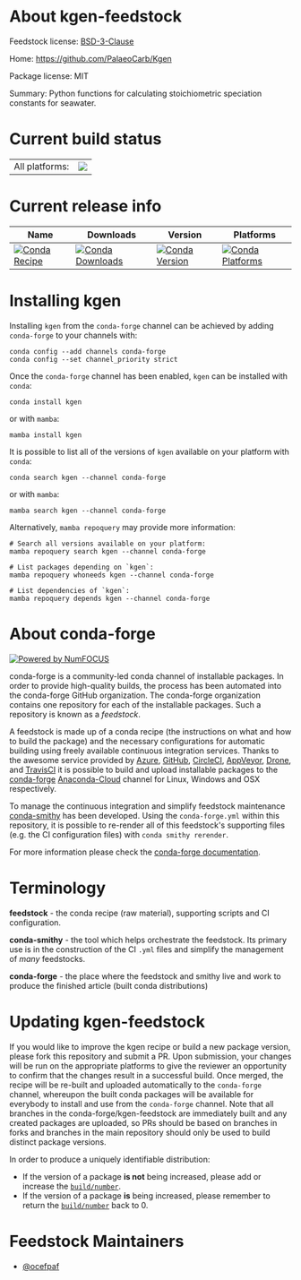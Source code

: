 About kgen-feedstock
====================

Feedstock license: [BSD-3-Clause](https://github.com/conda-forge/kgen-feedstock/blob/main/LICENSE.txt)

Home: https://github.com/PalaeoCarb/Kgen

Package license: MIT

Summary: Python functions for calculating stoichiometric speciation constants for seawater.

Current build status
====================


<table><tr><td>All platforms:</td>
    <td>
      <a href="https://dev.azure.com/conda-forge/feedstock-builds/_build/latest?definitionId=17262&branchName=main">
        <img src="https://dev.azure.com/conda-forge/feedstock-builds/_apis/build/status/kgen-feedstock?branchName=main">
      </a>
    </td>
  </tr>
</table>

Current release info
====================

| Name | Downloads | Version | Platforms |
| --- | --- | --- | --- |
| [![Conda Recipe](https://img.shields.io/badge/recipe-kgen-green.svg)](https://anaconda.org/conda-forge/kgen) | [![Conda Downloads](https://img.shields.io/conda/dn/conda-forge/kgen.svg)](https://anaconda.org/conda-forge/kgen) | [![Conda Version](https://img.shields.io/conda/vn/conda-forge/kgen.svg)](https://anaconda.org/conda-forge/kgen) | [![Conda Platforms](https://img.shields.io/conda/pn/conda-forge/kgen.svg)](https://anaconda.org/conda-forge/kgen) |

Installing kgen
===============

Installing `kgen` from the `conda-forge` channel can be achieved by adding `conda-forge` to your channels with:

```
conda config --add channels conda-forge
conda config --set channel_priority strict
```

Once the `conda-forge` channel has been enabled, `kgen` can be installed with `conda`:

```
conda install kgen
```

or with `mamba`:

```
mamba install kgen
```

It is possible to list all of the versions of `kgen` available on your platform with `conda`:

```
conda search kgen --channel conda-forge
```

or with `mamba`:

```
mamba search kgen --channel conda-forge
```

Alternatively, `mamba repoquery` may provide more information:

```
# Search all versions available on your platform:
mamba repoquery search kgen --channel conda-forge

# List packages depending on `kgen`:
mamba repoquery whoneeds kgen --channel conda-forge

# List dependencies of `kgen`:
mamba repoquery depends kgen --channel conda-forge
```


About conda-forge
=================

[![Powered by
NumFOCUS](https://img.shields.io/badge/powered%20by-NumFOCUS-orange.svg?style=flat&colorA=E1523D&colorB=007D8A)](https://numfocus.org)

conda-forge is a community-led conda channel of installable packages.
In order to provide high-quality builds, the process has been automated into the
conda-forge GitHub organization. The conda-forge organization contains one repository
for each of the installable packages. Such a repository is known as a *feedstock*.

A feedstock is made up of a conda recipe (the instructions on what and how to build
the package) and the necessary configurations for automatic building using freely
available continuous integration services. Thanks to the awesome service provided by
[Azure](https://azure.microsoft.com/en-us/services/devops/), [GitHub](https://github.com/),
[CircleCI](https://circleci.com/), [AppVeyor](https://www.appveyor.com/),
[Drone](https://cloud.drone.io/welcome), and [TravisCI](https://travis-ci.com/)
it is possible to build and upload installable packages to the
[conda-forge](https://anaconda.org/conda-forge) [Anaconda-Cloud](https://anaconda.org/)
channel for Linux, Windows and OSX respectively.

To manage the continuous integration and simplify feedstock maintenance
[conda-smithy](https://github.com/conda-forge/conda-smithy) has been developed.
Using the ``conda-forge.yml`` within this repository, it is possible to re-render all of
this feedstock's supporting files (e.g. the CI configuration files) with ``conda smithy rerender``.

For more information please check the [conda-forge documentation](https://conda-forge.org/docs/).

Terminology
===========

**feedstock** - the conda recipe (raw material), supporting scripts and CI configuration.

**conda-smithy** - the tool which helps orchestrate the feedstock.
                   Its primary use is in the construction of the CI ``.yml`` files
                   and simplify the management of *many* feedstocks.

**conda-forge** - the place where the feedstock and smithy live and work to
                  produce the finished article (built conda distributions)


Updating kgen-feedstock
=======================

If you would like to improve the kgen recipe or build a new
package version, please fork this repository and submit a PR. Upon submission,
your changes will be run on the appropriate platforms to give the reviewer an
opportunity to confirm that the changes result in a successful build. Once
merged, the recipe will be re-built and uploaded automatically to the
`conda-forge` channel, whereupon the built conda packages will be available for
everybody to install and use from the `conda-forge` channel.
Note that all branches in the conda-forge/kgen-feedstock are
immediately built and any created packages are uploaded, so PRs should be based
on branches in forks and branches in the main repository should only be used to
build distinct package versions.

In order to produce a uniquely identifiable distribution:
 * If the version of a package **is not** being increased, please add or increase
   the [``build/number``](https://docs.conda.io/projects/conda-build/en/latest/resources/define-metadata.html#build-number-and-string).
 * If the version of a package **is** being increased, please remember to return
   the [``build/number``](https://docs.conda.io/projects/conda-build/en/latest/resources/define-metadata.html#build-number-and-string)
   back to 0.

Feedstock Maintainers
=====================

* [@ocefpaf](https://github.com/ocefpaf/)

